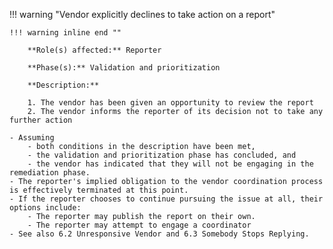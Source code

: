 <a name="07"></a>
!!! warning "Vendor explicitly declines to take action on a report"

    !!! warning inline end ""

        **Role(s) affected:** Reporter

        **Phase(s):** Validation and prioritization

        **Description:**

        1. The vendor has been given an opportunity to review the report
        2. The vendor informs the reporter of its decision not to take any further action

    - Assuming 
        - both conditions in the description have been met,
        - the validation and prioritization phase has concluded, and
        - the vendor has indicated that they will not be engaging in the remediation phase. 
    - The reporter's implied obligation to the vendor coordination process is effectively terminated at this point. 
    - If the reporter chooses to continue pursuing the issue at all, their options include:
        - The reporter may publish the report on their own.
        - The reporter may attempt to engage a coordinator
    - See also 6.2 Unresponsive Vendor and 6.3 Somebody Stops Replying.

